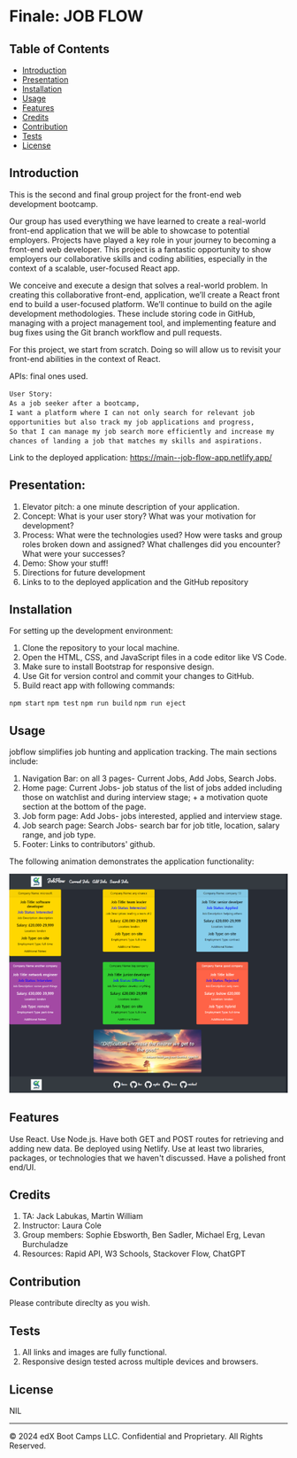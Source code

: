# Finale: JOB FLOW 

## Table of Contents

* [Introduction](#introduction)
* [Presentation](#presentation)
* [Installation](#installation)
* [Usage](#usage)
* [Features](#features)
* [Credits](#credits)
* [Contribution](#contribution)
* [Tests](#tests)
* [License](#license)

## Introduction

This is the second and final group project for the front-end web development bootcamp. 

Our group has used everything we have learned to create a real-world front-end application that we will be able to showcase to potential employers. Projects have played a key role in your journey to becoming a front-end web developer. This project is a fantastic opportunity to show employers our collaborative skills and coding abilities, especially in the context of a scalable, user-focused React app. 

We conceive and execute a design that solves a real-world problem. In creating this collaborative front-end, application, we’ll create a React front end to build a user-focused platform. We’ll continue to build on the agile development methodologies. These include storing code in GitHub, managing with a project management tool, and implementing feature and bug fixes using the Git branch workflow and pull requests.

For this project, we start from scratch. Doing so will allow us to revisit your front-end abilities in the context of React. 

APIs: final ones used.

`User Story:`  
`As a job seeker after a bootcamp,`  
`I want a platform where I can not only search for relevant job opportunities but also track my job applications and progress,`  
`So that I can manage my job search more efficiently and increase my chances of landing a job that matches my skills and aspirations.`  

Link to the deployed application: https://main--job-flow-app.netlify.app/

## Presentation: 

1. Elevator pitch: a one minute description of your application.
2. Concept: What is your user story? What was your motivation for development?
3. Process: What were the technologies used? How were tasks and group roles broken down and assigned? What challenges did you encounter? What were your successes?
4. Demo: Show your stuff!
5. Directions for future development
6. Links to to the deployed application and the GitHub repository

## Installation

For setting up the development environment:

1. Clone the repository to your local machine.
2. Open the HTML, CSS, and JavaScript files in a code editor like VS Code.
3. Make sure to install Bootstrap for responsive design.
4. Use Git for version control and commit your changes to GitHub.
5. Build react app with following commands: 

`npm start`
`npm test`
`npm run build`
`npm run eject`

## Usage 

jobflow simplifies job hunting and application tracking. The main sections include:

1. Navigation Bar: on all 3 pages- Current Jobs, Add Jobs, Search Jobs. 
2. Home page: Current Jobs- job status of the list of jobs added including those on watchlist and during interview stage; + a motivation quote section at the bottom of the page. 
3. Job form page: Add Jobs- jobs interested, applied and interview stage. 
4. Job search page: Search Jobs- search bar for job title, location, salary range, and job type. 
5. Footer: Links to contributors' github. 

The following animation demonstrates the application functionality:

![screenshot of the website](./public/images/screencapture.png)

## Features

Use React.
Use Node.js.
Have both GET and POST routes for retrieving and adding new data.
Be deployed using Netlify.
Use at least two libraries, packages, or technologies that we haven't discussed.
Have a polished front end/UI.

## Credits

1) TA: Jack Labukas, Martin William 
2) Instructor: Laura Cole
3) Group members: ​Sophie Ebsworth, Ben Sadler, Michael Erg, Levan Burchuladze
4) Resources: Rapid API, W3 Schools, Stackover Flow, ChatGPT 

## Contribution

Please contribute direclty as you wish. 

## Tests

1. All links and images are fully functional.
2. Responsive design tested across multiple devices and browsers.

## License

NIL 

---
© 2024 edX Boot Camps LLC. Confidential and Proprietary. All Rights Reserved.
